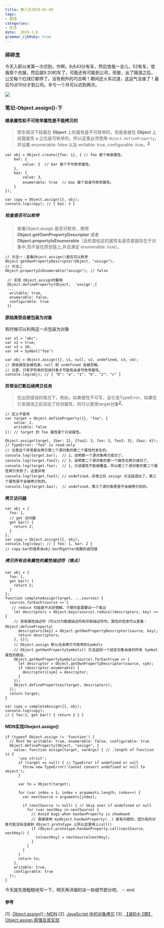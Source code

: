 ```yaml
---
title: 第八天2019-01-08
tags: 
- 感悟
categories: 
- 生活
date:  2019-1-8
grammar_cjkRuby: true
---
```

### 碎碎念
今天入职以来第一次迟到，作啊，8点43分有车，然后悠哉一会儿，52有车，悠哉穿个衣服，然后就9.20的车了。可能还有可能到公司，但是，出了隧道之后，公交每个红绿灯都停了，没有例外的巧合啊！期间还火车过道，这运气没谁了！最后10点10分才到公司。辛亏一个月可以迟到两次。

![](https://ws1.sinaimg.cn/large/b15ca614gy1fyzkpuhasnj20g40c3tas.jpg)

<!--more-->
### 笔记-Object.assign()-下
#### 继承属性和不可枚举属性是不能拷贝的
> 原生情况下挂载在 **Object** 上的属性是不可枚举的，但是直接在 **Object** 上挂载属性 a 之后是可枚举的，所以这里必须使用 `Object.defineProperty`，并设置 enumerable: false 以及 writable: true, configurable: true。<sup>[3]</sup>

```javascript?linenums
var obj = Object.create({foo: 1}, { // foo 是个继承属性。
    bar: {
        value: 2  // bar 是个不可枚举属性。
    },
    baz: {
        value: 3,
        enumerable: true  // baz 是个自身可枚举属性。
    }
});

var copy = Object.assign({}, obj);
console.log(copy); // { baz: 3 }
```
##### 检查是否可以枚举
> 查看Object.assign 是否可枚举，使用 **Object.getOwnPropertyDescriptor** 或者 **Object.propertyIsEnumerable**（会检查给定的属性名是否直接存在于对象中,而不是在原型链上,并且满足  enumerable: true）。

```javascript?linenums
// 方法一：查看Object.assign()是否可以枚举
Object.getOwnPropertyDescriptor(Object, "assign");
// 方法二
Object.propertyIsEnumerable("assign"); // false
```
```javascript?linenums
 // 实现 Object.assign时要用
 Object.defineProperty(Object,  'assign',{
 ...
  writable: true, 
  enumerable: false,
  configurable: true
 })
```

#### 原始类型会被包装为对象
有时候可以利用这一点包装为对象
```javascript?linenums
var v1 = "abc";
var v2 = true;
var v3 = 10;
var v4 = Symbol("foo")

var obj = Object.assign({}, v1, null, v2, undefined, v3, v4); 
// 原始类型会被包装，null 和 undefined 会被忽略。
// 注意，只有字符串的包装对象才可能有自身可枚举属性。
console.log(obj); // { "0": "a", "1": "b", "2": "c" }
```
#### 异常会打断后续拷贝任务
> 在出现错误的情况下，例如，如果属性不可写，会引发TypeError，如果在引发错误之前添加了任何属性，则可以更改target对象<sup>[2]</sup>。

```javascript?linenums
// 定义不能写
var target = Object.defineProperty({}, "foo", {
    value: 1,
    writable: false
}); // target 的 foo 属性是个只读属性。

Object.assign(target, {bar: 2}, {foo2: 3, foo: 3, foo3: 3}, {baz: 4});
// TypeError: "foo" is read-only
// 注意这个异常是在拷贝第二个源对象的第二个属性时发生的。
console.log(target.bar);  // 2，说明第一个源对象拷贝成功了。
console.log(target.foo2); // 3，说明第二个源对象的第一个属性也拷贝成功了。
console.log(target.foo);  // 1，只读属性不能被覆盖，所以第二个源对象的第二个属性拷贝失败了。这里异常
console.log(target.foo3); // undefined，异常之后 assign 方法就退出了，第三个属性是不会被拷贝到的。
console.log(target.baz);  // undefined，第三个源对象更是不会被拷贝到的。
```

#### 拷贝访问器
```javascript?linenums
var obj = {
  foo: 1,
  // get 访问器
  get bar() {
    return 2;
  }
};
var copy = Object.assign({}, obj); 
console.log(copy); // { foo: 1, bar: 2 }
// copy.bar的值来自obj.bar的getter函数的返回值 
```
##### 拷贝所有自有属性的属性描述符（难点）
```javascript?linenums
var obj = {
  foo: 1,
  get bar() {
    return 2;
  }
};
function completeAssign(target, ...sources) {
  sources.forEach(source => {
   // reduce 可能是不太好理解，下期可能需要出一个笔记
    let descriptors = Object.keys(source).reduce((descriptors, key) => {
	// 获取属性描述符（可以分为数据描述符和存取描述符均，属性的信息可以查看：Object.defineProperty）
      descriptors[key] = Object.getOwnPropertyDescriptor(source, key);
      return descriptors;
    }, {});
    // Object.assign 默认也会拷贝可枚举的Symbols
	// Object.getOwnPropertySymbols() 方法返回一个给定对象自身的所有 Symbol 属性的数组。
    Object.getOwnPropertySymbols(source).forEach(sym => {
      let descriptor = Object.getOwnPropertyDescriptor(source, sym);
      if (descriptor.enumerable) {
        descriptors[sym] = descriptor;
      }
    });
    Object.defineProperties(target, descriptors);
  });
  return target;
}

var copy = completeAssign({}, obj);
console.log(copy);
// { foo:1, get bar() { return 2 } }
```
#### MDN实现Obeject.assign()
```javascript?linenums
if (typeof Object.assign != 'function') {
  // Must be writable: true, enumerable: false, configurable: true
  Object.defineProperty(Object, "assign", {
    value: function assign(target, varArgs) { // .length of function is 2
      'use strict';
      if (target == null) { // TypeError if undefined or null
        throw new TypeError('Cannot convert undefined or null to object');
      }

      var to = Object(target);

      for (var index = 1; index < arguments.length; index++) {
        var nextSource = arguments[index];

        if (nextSource != null) { // Skip over if undefined or null
          for (var nextKey in nextSource) {
            // Avoid bugs when hasOwnProperty is shadowed
			// 直接使用 myObject.hasOwnProperty(..) 是有问题的，因为有的对象可能没有连接到 Object.prototype 上所以这里用上call()
            if (Object.prototype.hasOwnProperty.call(nextSource, nextKey)) {
              to[nextKey] = nextSource[nextKey];
            }
          }
        }
      }
      return to;
    },
    writable: true,
    configurable: true
  });
}
```
今天就先很粗糙地写一下，明天再详细的谈一些细节部分吧。
-- end
#### 参考
\[1].  [Object.assign()--MDN][1]
\[2]. [JavaScript 中的对象拷贝][2]
\[3]. [【进阶4-2期】Object.assign 原理及其实现][3]


  [1]: https://developer.mozilla.org/zh-CN/docs/Web/JavaScript/Reference/Global_Objects/Object/assign
  [2]: https://www.css88.com/archives/8319
  [3]: https://juejin.im/post/5c31e5c4e51d45524975d05a
